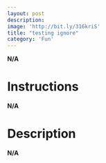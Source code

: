 ```yaml
---
layout: post
description:  
image: 'http://bit.ly/316kriS'
title: "testing ignore"
category: 'Fun'
---
```

**N/A**

# Instructions
**N/A**



# Description
**N/A**
